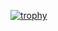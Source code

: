 [![trophy](https://github-profile-trophy.vercel.app/?username=Shizu-ka)](https://github.com/ryo-ma/github-profile-trophy)
